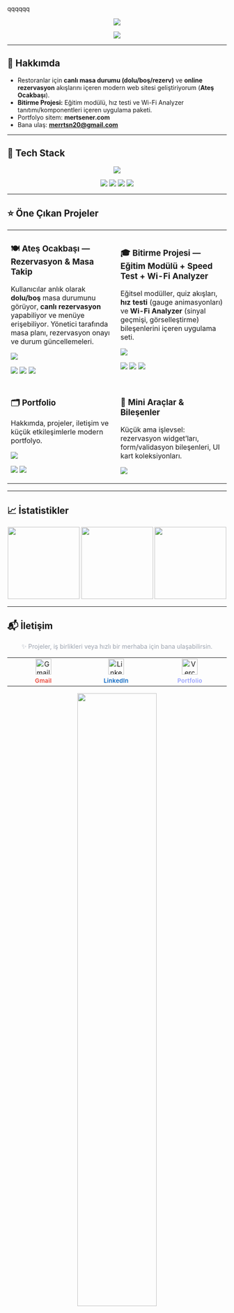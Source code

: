 qqqqqq<!-- Banner -->
<p align="center">
  <img src="https://capsule-render.vercel.app/api?type=transparent&fontColor=9aa4ff&text=Mert%20Şener&height=120&fontAlign=50&fontSize=56&desc=Full%20Stack%20Developer&descAlign=50&descAlignY=72" />
</p>

<!-- Typing -->
<p align="center">
  <img src="https://readme-typing-svg.demolab.com?font=Inter&weight=700&size=20&duration=2500&pause=1000&center=true&vCenter=true&width=640&lines=Modern+Web+Arayüzleri;Ger%C3%A7ek+Zamanl%C4%B1+Rezervasyon+Ak%C4%B1%C5%9Flar%C4%B1;Performans+ve+Kullan%C4%B1labilirlik+Odakl%C4%B1+Geli%C5%9Fim" />
</p>

---

## 👋 Hakkımda
- Restoranlar için **canlı masa durumu (dolu/boş/rezerv)** ve **online rezervasyon** akışlarını içeren modern web sitesi geliştiriyorum (**Ateş Ocakbaşı**).
- **Bitirme Projesi:** Eğitim modülü, hız testi ve Wi-Fi Analyzer tanıtımı/komponentleri içeren uygulama paketi.
- Portfolyo sitem: **mertsener.com**
- Bana ulaş: **merrtsn20@gmail.com**

---

## 🧰 Tech Stack
<!-- Soft, modern icons (skillicons) -->
<p align="center">
  <a href="#"><img src="https://skillicons.dev/icons?i=js,ts,react,next,tailwind,vercel,nodejs,express,firebase,redis,postgres,mongodb,git,github,figma&theme=dark" /></a>
</p>

<!-- Soft animated skill badges -->
<p align="center">
  <img src="https://img.shields.io/badge/Frontend-React%20%7C%20Next.js%20%7C%20Tailwind-1f2335?style=for-the-badge&labelColor=111827" />
  <img src="https://img.shields.io/badge/Backend-Node.js%20%7C%20Express-1f2335?style=for-the-badge&labelColor=111827" />
  <img src="https://img.shields.io/badge/Realtime-Firebase%20RTDB%20%7C%20WebSockets-1f2335?style=for-the-badge&labelColor=111827" />
  <img src="https://img.shields.io/badge/Deploy-Vercel%20%7C%20Docker-1f2335?style=for-the-badge&labelColor=111827" />
</p>

---

## ⭐ Öne Çıkan Projeler
<!-- Modern “card” görünümlü iki sütun -->
<table>
  <tr>
    <td width="50%">
      <h3>🍽️ Ateş Ocakbaşı — Rezervasyon & Masa Takip</h3>
      <p>Kullanıcılar anlık olarak <b>dolu/boş</b> masa durumunu görüyor, <b>canlı rezervasyon</b> yapabiliyor ve menüye erişebiliyor. Yönetici tarafında masa planı, rezervasyon onayı ve durum güncellemeleri.</p>
      <p>
        <a href="https://github.com/mertsennerr/atesocakbasi">
          <img src="https://github-readme-stats.vercel.app/api/pin/?username=mertsennerr&repo=atesocakbasi&theme=tokyonight&hide_border=true" />
        </a>
      </p>
      <p>
        <img src="https://img.shields.io/badge/React-0a0f1f?style=for-the-badge&logo=react" />
        <img src="https://img.shields.io/badge/Tailwind-0a0f1f?style=for-the-badge&logo=tailwindcss" />
        <img src="https://img.shields.io/badge/Firebase-0a0f1f?style=for-the-badge&logo=firebase" />
      </p>
    </td>
    <td width="50%">
      <h3>🎓 Bitirme Projesi — Eğitim Modülü + Speed Test + Wi-Fi Analyzer</h3>
      <p>Eğitsel modüller, quiz akışları, <b>hız testi</b> (gauge animasyonları) ve <b>Wi-Fi Analyzer</b> (sinyal geçmişi, görselleştirme) bileşenlerini içeren uygulama seti.</p>
      <p>
        <a href="https://github.com/mertsennerr/networksecuritytools">
          <img src="https://github-readme-stats.vercel.app/api/pin/?username=mertsennerr&repo=networksecuritytools&theme=tokyonight&hide_border=true" />
        </a>
      </p>
      <p>
        <img src="https://img.shields.io/badge/React-0a0f1f?style=for-the-badge&logo=react" />
        <img src="https://img.shields.io/badge/Firebase-0a0f1f?style=for-the-badge&logo=firebase" />
        <img src="https://img.shields.io/badge/Charts-0a0f1f?style=for-the-badge&logo=recharts" />
      </p>
    </td>
  </tr>
  <tr>
    <td width="50%">
      <h3>🗂️ Portfolio</h3>
      <p>Hakkımda, projeler, iletişim ve küçük etkileşimlerle modern portfolyo.</p>
      <p>
        <a href="https://github.com/mertsenerr/myportfolio">
          <img src="https://github-readme-stats.vercel.app/api/pin/?username=mertsenerr&repo=myportfolio&theme=tokyonight&hide_border=true" />
        </a>
      </p>
      <p>
        <img src="https://img.shields.io/badge/React-0a0f1f?style=for-the-badge&logo=react" />
        <img src="https://img.shields.io/badge/Tailwind-0a0f1f?style=for-the-badge&logo=tailwindcss" />
      </p>
    </td>
    <td width="50%">
      <h3>🧪 Mini Araçlar & Bileşenler</h3>
      <p>Küçük ama işlevsel: rezervasyon widget’ları, form/validasyon bileşenleri, UI kart koleksiyonları.</p>
      <p>
        <a href="https://github.com/mertsenerr?tab=repositories&q=component">
          <img src="https://img.shields.io/badge/GitHub-Component%20Kit-1f2335?style=for-the-badge&logo=github" />
        </a>
      </p>
    </td>
  </tr>
</table>

---

## 📈 İstatistikler
<p align="center">
  <img height="165" src="https://github-readme-stats.vercel.app/api?username=mertsenerr&show_icons=true&theme=tokyonight&hide_border=true&cache_seconds=3600" />
  <img height="165" src="https://streak-stats.demolab.com?user=mertsenerr&theme=tokyonight&hide_border=true" />
  <img height="165" src="https://github-readme-stats.vercel.app/api/top-langs/?username=mertsenerr&layout=compact&theme=tokyonight&hide_border=true&langs_count=8" />
</p>

---

## 📬 İletişim

<p align="center" style="color:#9ca3af;">
  ✨ Projeler, iş birlikleri veya hızlı bir merhaba için bana ulaşabilirsin.
</p>

<!-- === Icon grid (brand-colored + smooth labels) === -->
<table align="center">
  <tr>
    <!-- Gmail -->
    <td align="center" width="180">
      <a href="mailto:merrtsn20@gmail.com" style="text-decoration:none;">
        <img src="https://cdn.simpleicons.org/gmail/EA4335" width="36" height="36" alt="Gmail icon" />
        <div>
          <span style="font-family:Inter,Segoe UI,Ubuntu,Arial,sans-serif;
                       font-weight:600; font-size:13.5px; letter-spacing:.2px;
                       color:#EA4335; display:inline-block; margin-top:6px;">
            Gmail
          </span>
        </div>
      </a>
    </td>
    <!-- LinkedIn -->
    <td align="center" width="180">
      <a href="https://linkedin.com/in/mertsener" style="text-decoration:none;">
        <img src="https://cdn.simpleicons.org/linkedin/0A66C2" width="36" height="36" alt="LinkedIn icon" />
        <div>
          <span style="font-family:Inter,Segoe UI,Ubuntu,Arial,sans-serif;
                       font-weight:600; font-size:13.5px; letter-spacing:.2px;
                       color:#0A66C2; display:inline-block; margin-top:6px;">
            LinkedIn
          </span>
        </div>
      </a>
    </td>
    <!-- Portfolio (Vercel) -->
    <td align="center" width="180">
      <a href="https://mertsener.com" style="text-decoration:none;">
        <img src="https://cdn.simpleicons.org/vercel/000000" width="36" height="36" alt="Vercel icon" />
        <div>
          <span style="font-family:Inter,Segoe UI,Ubuntu,Arial,sans-serif;
                       font-weight:600; font-size:13.5px; letter-spacing:.2px;
                       color:#9aa4ff; display:inline-block; margin-top:6px;">
            Portfolio
          </span>
        </div>
      </a>
    </td>
  </tr>
</table>


<!-- soft divider -->
<p align="center">
  <img src="https://capsule-render.vercel.app/api?type=rect&color=1f2335&height=2&section=footer&reversal=true&text=" width="60%" />
</p>
